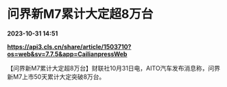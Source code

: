 # 问界新M7累计大定超8万台

**2023-10-31 14:51**

**https://api3.cls.cn/share/article/1503710?os=web&sv=7.7.5&app=CailianpressWeb**

【问界新M7累计大定超8万台】财联社10月31日电，AITO汽车发布消息称，问界新M7上市50天累计大定突破8万台。